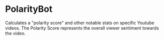 # PolarityBot
Calculates a "polarity score" and other notable stats on specific Youtube videos. The Polarity Score represents the overall viewer sentiment towards the video.
